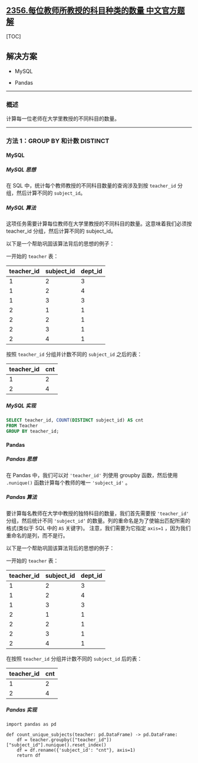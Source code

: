 ## [2356.每位教师所教授的科目种类的数量 中文官方题解](https://leetcode.cn/problems/number-of-unique-subjects-taught-by-each-teacher/solutions/100000/mei-wei-jiao-shi-suo-jiao-shou-de-ke-mu-1dn0h)
[TOC]

## 解决方案

- MySQL

- Pandas

---

### 概述

计算每一位老师在大学里教授的不同科目的数量。

---

### 方法 1：GROUP BY 和计数 DISTINCT

#### MySQL

##### MySQL 思想

在 SQL 中，统计每个教师教授的不同科目数量的查询涉及到按 `teacher_id` 分组，然后计算不同的 `subject_id`。

##### MySQL 算法

这项任务需要计算每位教师在大学里教授的不同科目的数量。这意味着我们必须按 teacher_id 分组，然后计算不同的 subject_id。

以下是一个帮助巩固该算法背后的思想的例子：

一开始的 `teacher` 表：

| teacher_id | subject_id | dept_id |
|------------|------------|---------|
| 1          | 2          | 3       |
| 1          | 2          | 4       |
| 1          | 3          | 3       |
| 2          | 1          | 1       |
| 2          | 2          | 1       |
| 2          | 3          | 1       |
| 2          | 4          | 1       |

按照 `teacher_id` 分组并计数不同的 `subject_id` 之后的表：

| teacher_id | cnt |
|------------|-----|
| 1          | 2   |
| 2          | 4   |

##### MySQL 实现

```Sql
SELECT teacher_id, COUNT(DISTINCT subject_id) AS cnt
FROM Teacher
GROUP BY teacher_id;
```

#### Pandas

##### Pandas 思想

在 Pandas 中，我们可以对 `'teacher_id'` 列使用 groupby 函数，然后使用 `.nunique()` 函数计算每个教师的唯一 `'subject_id'` 。

##### Pandas 算法

要计算每名教师在大学中教授的独特科目的数量，我们首先需要按 `'teacher_id'` 分组，然后统计不同 `'subject_id‘` 的数量。列的重命名是为了使输出匹配所需的格式(类似于 SQL 中的 `AS` 关键字)。
注意，我们需要为它指定 `axis=1` ，因为我们重命名的是列，而不是行。

以下是一个帮助巩固该算法背后的思想的例子：

一开始的 `teacher` 表：

| teacher_id | subject_id | dept_id |
|------------|------------|---------|
| 1          | 2          | 3       |
| 1          | 2          | 4       |
| 1          | 3          | 3       |
| 2          | 1          | 1       |
| 2          | 2          | 1       |
| 2          | 3          | 1       |
| 2          | 4          | 1       |

在按照 `teacher_id` 分组并计数不同的 `subject_id` 后的表：

| teacher_id | cnt |
|------------|-----|
| 1          | 2   |
| 2          | 4   |

##### Pandas 实现

```Python3
import pandas as pd

def count_unique_subjects(teacher: pd.DataFrame) -> pd.DataFrame:
    df = teacher.groupby(["teacher_id"])["subject_id"].nunique().reset_index()
    df = df.rename({'subject_id': "cnt"}, axis=1)
    return df
```